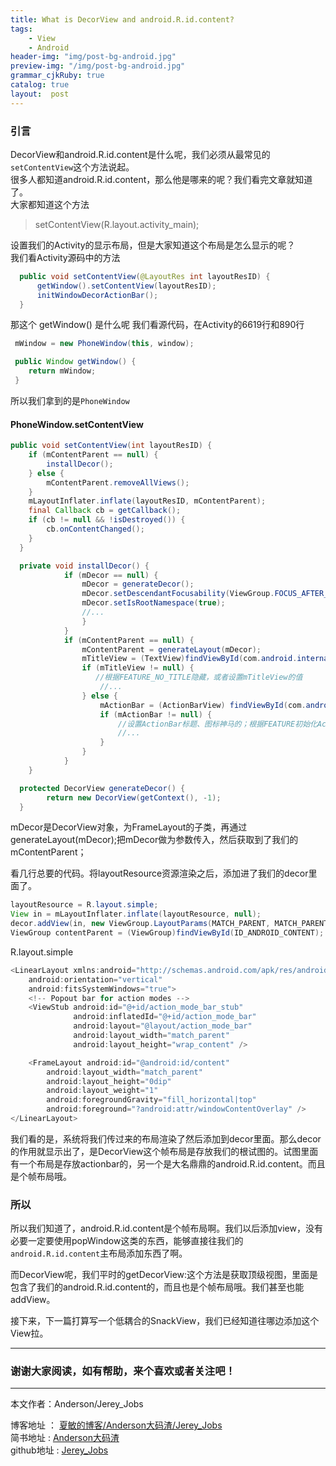 ```yaml
---
title: What is DecorView and android.R.id.content?
tags:
    - View
    - Android
header-img: "img/post-bg-android.jpg"
preview-img: "/img/post-bg-android.jpg"
grammar_cjkRuby: true
catalog: true
layout:  post
---
```


### 引言
DecorView和android.R.id.content是什么呢，我们必须从最常见的`setContentView`这个方法说起。<br>
很多人都知道android.R.id.content，那么他是哪来的呢？我们看完文章就知道了。<br>
大家都知道这个方法

> setContentView(R.layout.activity_main);

设置我们的Activity的显示布局，但是大家知道这个布局是怎么显示的呢？<br>
我们看Activity源码中的方法

``` java
  public void setContentView(@LayoutRes int layoutResID) {
      getWindow().setContentView(layoutResID);
      initWindowDecorActionBar();
  }
```

那这个 getWindow() 是什么呢 我们看源代码，在Activity的6619行和890行

``` java
 mWindow = new PhoneWindow(this, window);

 public Window getWindow() {
    return mWindow;
 }
```

所以我们拿到的是`PhoneWindow`

#### PhoneWindow.setContentView

``` java
public void setContentView(int layoutResID) {  
    if (mContentParent == null) {  
        installDecor();  
    } else {  
        mContentParent.removeAllViews();  
    }  
    mLayoutInflater.inflate(layoutResID, mContentParent);  
    final Callback cb = getCallback();  
    if (cb != null && !isDestroyed()) {  
        cb.onContentChanged();  
    }  
  }  

  private void installDecor() {  
            if (mDecor == null) {  
                mDecor = generateDecor();  
                mDecor.setDescendantFocusability(ViewGroup.FOCUS_AFTER_DESCENDANTS);  
                mDecor.setIsRootNamespace(true);  
                //...  
                }  
            }  
            if (mContentParent == null) {  
                mContentParent = generateLayout(mDecor);  
                mTitleView = (TextView)findViewById(com.android.internal.R.id.title);  
                if (mTitleView != null) {  
                   //根据FEATURE_NO_TITLE隐藏，或者设置mTitleView的值  
                    //...  
                } else {  
                    mActionBar = (ActionBarView) findViewById(com.android.internal.R.id.action_bar);  
                    if (mActionBar != null) {  
                        //设置ActionBar标题、图标神马的；根据FEATURE初始化Actionbar的一些显示  
                        //...  
                    }  
                }  
            }  
    }

  protected DecorView generateDecor() {  
        return new DecorView(getContext(), -1);  
  }  
```

mDecor是DecorView对象，为FrameLayout的子类，再通过 generateLayout(mDecor);把mDecor做为参数传入，然后获取到了我们的mContentParent；

看几行总要的代码。将layoutResource资源渲染之后，添加进了我们的decor里面了。
``` java
layoutResource = R.layout.simple;
View in = mLayoutInflater.inflate(layoutResource, null);  
decor.addView(in, new ViewGroup.LayoutParams(MATCH_PARENT, MATCH_PARENT));
ViewGroup contentParent = (ViewGroup)findViewById(ID_ANDROID_CONTENT);  
```

R.layout.simple

``` java
<LinearLayout xmlns:android="http://schemas.android.com/apk/res/android"  
    android:orientation="vertical"  
    android:fitsSystemWindows="true">  
    <!-- Popout bar for action modes -->  
    <ViewStub android:id="@+id/action_mode_bar_stub"  
              android:inflatedId="@+id/action_mode_bar"  
              android:layout="@layout/action_mode_bar"  
              android:layout_width="match_parent"  
              android:layout_height="wrap_content" />  

    <FrameLayout android:id="@android:id/content"  
        android:layout_width="match_parent"   
        android:layout_height="0dip"  
        android:layout_weight="1"  
        android:foregroundGravity="fill_horizontal|top"  
        android:foreground="?android:attr/windowContentOverlay" />  
</LinearLayout>
```


我们看的是，系统将我们传过来的布局渲染了然后添加到decor里面。那么decor的作用就显示出了，是DecorView这个帧布局是存放我们的根试图的。试图里面有一个布局是存放actionbar的，另一个是大名鼎鼎的android.R.id.content。而且是个帧布局哦。

### 所以

所以我们知道了，android.R.id.content是个帧布局啊。我们以后添加view，没有必要一定要使用popWindow这类的东西，能够直接往我们的`android.R.id.content`主布局添加东西了啊。

而DecorView呢，我们平时的getDecorView:这个方法是获取顶级视图，里面是包含了我们的android.R.id.content的，而且也是个帧布局哦。我们甚至也能addView。

接下来，下一篇打算写一个低耦合的SnackView，我们已经知道往哪边添加这个View拉。


 ----------

### 谢谢大家阅读，如有帮助，来个喜欢或者关注吧！

 ----------
 本文作者：Anderson/Jerey_Jobs

 博客地址   ： [夏敏的博客/Anderson大码渣/Jerey_Jobs][1] <br>
 简书地址   :  [Anderson大码渣][2] <br>
 github地址 :  [Jerey_Jobs][4]



  [1]: http://jerey.cn/
  [2]: http://www.jianshu.com/users/016a5ba708a0/latest_articles
  [3]: http://blog.csdn.net/jerey_jobs
  [4]: https://github.com/Jerey-Jobs
